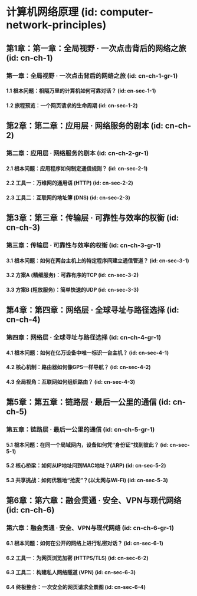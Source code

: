 # 计算机网络原理 (id: computer-network-principles)

## 第1章：第一章：全局视野 · 一次点击背后的网络之旅 (id: cn-ch-1)
### 第一章：全局视野 · 一次点击背后的网络之旅 (id: cn-ch-1-gr-1)
#### 1.1 根本问题：相隔万里的计算机如何可靠对话？ (id: cn-sec-1-1)
#### 1.2 旅程预览：一个网页请求的生命周期 (id: cn-sec-1-2)

## 第2章：第二章：应用层 · 网络服务的剧本 (id: cn-ch-2)
### 第二章：应用层 · 网络服务的剧本 (id: cn-ch-2-gr-1)
#### 2.1 根本问题：应用程序如何制定通信规则？ (id: cn-sec-2-1)
#### 2.2 工具一：万维网的通用语 (HTTP) (id: cn-sec-2-2)
#### 2.3 工具二：互联网的地址簿 (DNS) (id: cn-sec-2-3)

## 第3章：第三章：传输层 · 可靠性与效率的权衡 (id: cn-ch-3)
### 第三章：传输层 · 可靠性与效率的权衡 (id: cn-ch-3-gr-1)
#### 3.1 根本问题：如何在两台主机上的特定程序间建立通信管道？ (id: cn-sec-3-1)
#### 3.2 方案A (精细服务)：可靠有序的TCP (id: cn-sec-3-2)
#### 3.3 方案B (粗放服务)：简单快速的UDP (id: cn-sec-3-3)

## 第4章：第四章：网络层 · 全球寻址与路径选择 (id: cn-ch-4)
### 第四章：网络层 · 全球寻址与路径选择 (id: cn-ch-4-gr-1)
#### 4.1 根本问题：如何在亿万设备中唯一标识一台主机？ (id: cn-sec-4-1)
#### 4.2 核心机制：路由器如何像GPS一样导航？ (id: cn-sec-4-2)
#### 4.3 全局视角：互联网如何组织路由？ (id: cn-sec-4-3)

## 第5章：第五章：链路层 · 最后一公里的通信 (id: cn-ch-5)
### 第五章：链路层 · 最后一公里的通信 (id: cn-ch-5-gr-1)
#### 5.1 根本问题：在同一个局域网内，设备如何凭“身份证”找到彼此？ (id: cn-sec-5-1)
#### 5.2 核心桥梁：如何从IP地址问到MAC地址？(ARP) (id: cn-sec-5-2)
#### 5.3 共享挑战：如何优雅地“抢麦”？(以太网与Wi-Fi) (id: cn-sec-5-3)

## 第6章：第六章：融会贯通 · 安全、VPN与现代网络 (id: cn-ch-6)
### 第六章：融会贯通 · 安全、VPN与现代网络 (id: cn-ch-6-gr-1)
#### 6.1 根本问题：如何在公开的网络上进行私密对话？ (id: cn-sec-6-1)
#### 6.2 工具一：为网页浏览加密 (HTTPS/TLS) (id: cn-sec-6-2)
#### 6.3 工具二：构建私人网络隧道 (VPN) (id: cn-sec-6-3)
#### 6.4 终极整合：一次安全的网页请求全景图 (id: cn-sec-6-4)
